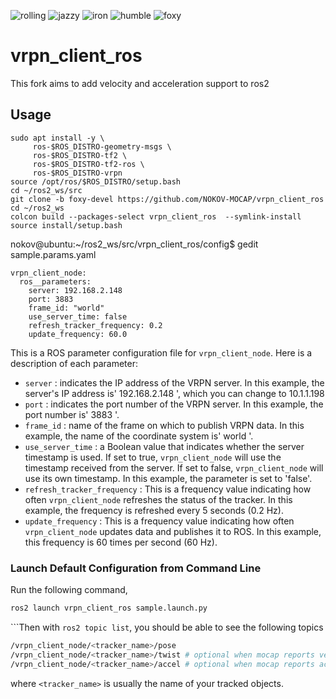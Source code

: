 ![rolling](https://github.com/NOKOV-MOCAP/vrpn_client_ros/actions/workflows/rolling.yml/badge.svg)
![jazzy](https://github.com/NOKOV-MOCAP/vrpn_client_ros/actions/workflows/jazzy.yml/badge.svg)
![iron](https://github.com/NOKOV-MOCAP/vrpn_client_ros/actions/workflows/iron.yml/badge.svg)
![humble](https://github.com/NOKOV-MOCAP/vrpn_client_ros/actions/workflows/humble.yml/badge.svg)
![foxy](https://github.com/NOKOV-MOCAP/vrpn_client_ros/actions/workflows/foxy.yml/badge.svg)

# vrpn_client_ros

This fork aims to add velocity and acceleration support to ros2

## Usage

```
sudo apt install -y \
     ros-$ROS_DISTRO-geometry-msgs \
     ros-$ROS_DISTRO-tf2 \
     ros-$ROS_DISTRO-tf2-ros \
     ros-$ROS_DISTRO-vrpn 
source /opt/ros/$ROS_DISTRO/setup.bash
cd ~/ros2_ws/src
git clone -b foxy-devel https://github.com/NOKOV-MOCAP/vrpn_client_ros
cd ~/ros2_ws
colcon build --packages-select vrpn_client_ros  --symlink-install
source install/setup.bash
```

nokov@ubuntu:~/ros2_ws/src/vrpn_client_ros/config$ gedit sample.params.yaml

```
vrpn_client_node:
  ros__parameters:
    server: 192.168.2.148
    port: 3883
    frame_id: "world"
    use_server_time: false
    refresh_tracker_frequency: 0.2
    update_frequency: 60.0

```

This is a ROS parameter configuration file for `vrpn_client_node`. Here is a description of each parameter:

- `server` : indicates the IP address of the VRPN server. In this example, the server's IP address is' 192.168.2.148 ', which you can change to 10.1.1.198
- `port` : indicates the port number of the VRPN server. In this example, the port number is' 3883 '.
- `frame_id` : name of the frame on which to publish VRPN data. In this example, the name of the coordinate system is' world '.
- `use_server_time` : a Boolean value that indicates whether the server timestamp is used. If set to true, `vrpn_client_node` will use the timestamp received from the server. If set to false, `vrpn_client_node` will use its own timestamp. In this example, the parameter is set to 'false'.
- `refresh_tracker_frequency` : This is a frequency value indicating how often `vrpn_client_node` refreshes the status of the tracker. In this example, the frequency is refreshed every 5 seconds (0.2 Hz).
- `update_frequency` : This is a frequency value indicating how often `vrpn_client_node` updates data and publishes it to ROS. In this example, this frequency is 60 times per second (60 Hz).

### Launch Default Configuration from Command Line

Run the following command,

```bash
ros2 launch vrpn_client_ros sample.launch.py
```

```Then with `ros2 topic list`, you should be able to see the following topics

```bash
/vrpn_client_node/<tracker_name>/pose
/vrpn_client_node/<tracker_name>/twist # optional when mocap reports velocity data
/vrpn_client_node/<tracker_name>/accel # optional when mocap reports acceleration data
```
where `<tracker_name>` is usually the name of your tracked objects.

